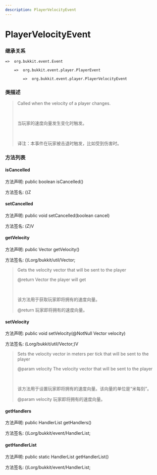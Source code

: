 ```yaml
---
description: PlayerVelocityEvent
---
```


# PlayerVelocityEvent

### 继承关系

    =>  org.bukkit.event.Event

        =>  org.bukkit.event.player.PlayerEvent

            =>  org.bukkit.event.player.PlayerVelocityEvent

### 类描述

> Called when the velocity of a player changes.
> 
> <br>
> 
> 当玩家的速度向量发生变化时触发。
> 
> <br>
> 
> 译注：本事件在玩家被击退时触发，比如受到伤害时。

### 方法列表

#### isCancelled

方法声明: public boolean isCancelled()

方法签名: ()Z

#### setCancelled

方法声明: public void setCancelled(boolean cancel)

方法签名: (Z)V

#### getVelocity

方法声明: public Vector getVelocity()

方法签名: ()Lorg/bukkit/util/Vector;

> Gets the velocity vector that will be sent to the player
> 
> @return Vector the player will get
> 
> <br>
> 
> 该方法用于获取玩家即将拥有的速度向量。
> 
> @return 玩家即将拥有的速度向量。

#### setVelocity

方法声明: public void setVelocity(@NotNull Vector velocity)

方法签名: (Lorg/bukkit/util/Vector;)V

> Sets the velocity vector in meters per tick that will be sent to the player
> 
> @param velocity The velocity vector that will be sent to the player
> 
> <br>
> 
> 该方法用于设置玩家即将拥有的速度向量。该向量的单位是“米每刻”。
> 
> @param velocity 玩家即将拥有的速度向量。

#### getHandlers

方法声明: public HandlerList getHandlers()

方法签名: ()Lorg/bukkit/event/HandlerList;

#### getHandlerList

方法声明: public static HandlerList getHandlerList()

方法签名: ()Lorg/bukkit/event/HandlerList;